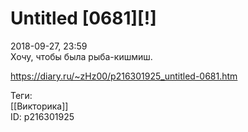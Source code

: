 Untitled [0681][!]
===================

   
 2018-09-27, 23:59   
  Хочу, чтобы была рыба-кишмиш.   
    
 <https://diary.ru/~zHz00/p216301925_untitled-0681.htm>   
   
 Теги:   
 [[Викторика]]   
 ID: p216301925